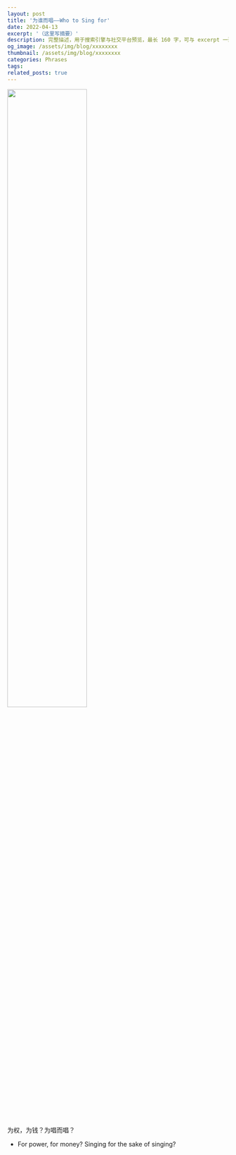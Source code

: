 ```yaml
---
layout: post
title: '为谁而唱——Who to Sing for'
date: 2022-04-13
excerpt: '（这里写摘要）'
description: 完整描述，用于搜索引擎与社交平台预览，最长 160 字，可与 excerpt 一致
og_image: /assets/img/blog/xxxxxxxx
thumbnail: /assets/img/blog/xxxxxxxx
categories: Phrases
tags: 
related_posts: true
---
```


<img src="{{ '/assets/img/blog/xxxxxxxx' | relative_url }}" style="width:60%;">

为权，为钱？为唱而唱？

- For power, for money? Singing for the sake of singing?